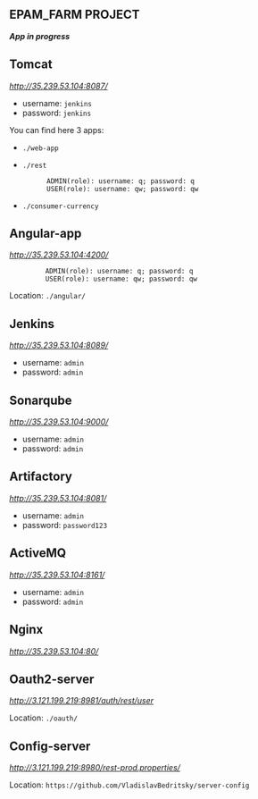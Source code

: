 ## EPAM_FARM PROJECT

_**App in progress**_

 ## Tomcat 
 _http://35.239.53.104:8087/_
 * username: `jenkins`
 * password: `jenkins`

You can find here 3 apps:
 * `./web-app`
 * `./rest`
           
             ADMIN(role): username: q; password: q
             USER(role): username: qw; password: qw
 * `./consumer-currency`

## Angular-app
_http://35.239.53.104:4200/_
             
             ADMIN(role): username: q; password: q
             USER(role): username: qw; password: qw
   
 Location: `./angular/`
 
## Jenkins
_http://35.239.53.104:8089/_
* username: `admin`
* password: `admin`

## Sonarqube
_http://35.239.53.104:9000/_
* username: `admin`
* password: `admin`

## Artifactory
_http://35.239.53.104:8081/_
* username: `admin`
* password: `password123`

## ActiveMQ
_http://35.239.53.104:8161/_
* username: `admin`
* password: `admin`

## Nginx 
_http://35.239.53.104:80/_

## Oauth2-server
_http://3.121.199.219:8981/auth/rest/user_
   
Location: `./oauth/`

## Config-server
_http://3.121.199.219:8980/rest-prod.properties/_
   
Location: `https://github.com/VladislavBedritsky/server-config`

 
 
